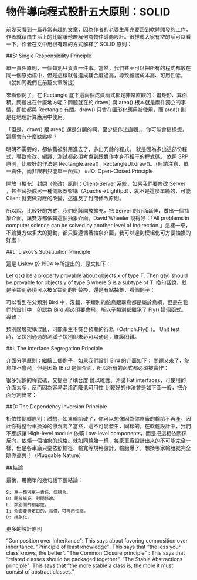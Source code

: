 # 物件導向程式設計五大原則：SOLID


前幾天看到一篇非常有趣的文章，因為作者的老婆生產完要回到軟體開發的工作，作者就藉由生活上的比喻讓他瞭解何謂物件導向設計。很推薦大家有空的話可以看一下，作者在文中用很有趣的方式解釋了 SOLID 原則：

##S: Single Responsibility Principle

單一責任原則，一個類別只負責一件事。當然，我們甚至可以把所有的程式都放在同一個原始檔中，但是這樣就會造成耦合度過高，導致維護成本高、可用性低。（就如同我們在前篇文章所提）

來看個例子，在 Rectangle 底下這兩個成員函式都是非常直觀的：畫矩形、算面積。問題出在什麼地方呢？問題就在於 draw() 與 area() 根本就是兩件獨立的事情，即使都與 Rectangle 有關。draw() 只會在圖形化應用被使用，而 area() 則是在地理計算應用中使用。



「但是，draw() 跟 area() 還是分開的啊，至少這作法直觀」，你可能會這樣想，這樣會有什麼缺點呢？

明明不需要的，卻依舊被引用進去了，多出冗餘的程式。
就是因為多出這部份程式，導致修改、編譯、測試都必須考慮到跟實作本身不相干的程式碼。
依照 SRP 原則，比較好的作法是 Rectangle.area() , RectangleUI.draw()。（但請注意，單一責任，而非限制只能單一函式）
##O: Open-Closed Principle

開放（擴充）封閉（修改）原則：Client-Server 系統，如果我們要修改 Server ，甚至替換成另一種伺服器架構（Apache->Lighttpd），就不是這麼單純的，可能 Client 就要做對應的改變，這違反了封閉修改原則。

所以說，比較好的方式，我們應該開放擴充，把 Server 的介面延伸，做出一個抽象介面，讓雙方都依賴這個抽象介面。David Wheeler 說得好：「All problems in computer science can be solved by another level of indirection.」這樣一來，不論雙方做多大的更動，都只要遵循著抽象介面，我可以達到模組化可方便抽換的好處！



##L: Liskov’s Substitution Principle

這是 Liskov 於 1994 年所提出的，原文如下：

Let q(x) be a property provable about objects x of type T. Then q(y) should be provable for objects y of type S where S is a subtype of T.
換句話說，就是子類別必須可以被父類別的所替換，還是有點抽象，看個例子：

可以看到在父類別 Bird 中，沒錯，子類別的鴕鳥跟翠鳥都是屬於鳥綱，但是在我們的設計中，卻認為 Bird 都必須要會飛，所以子類別都繼承了 Fly() 這個函式。導致：

類別階層架構混亂，可能產生不符合預期的行為（Ostrich.Fly() ）。
Unit test 時，父類別通過的測試子類別卻未必可以通過，維護困難。

##I: The Interface Segregation Principle

介面分隔原則：繼續上個例子，如果我們設計 Bird 的介面如下：
問題又來了，鴕鳥並不會飛，但是因為 IBird 是個介面，所以所有的函式都必須被實作：

很多冗餘的程式碼，又提高了耦合度
難以維護、測試
Fat interfaces，可使用的介面太多，反而因為容易混淆而降低可用性
比較好的作法會是如下圖一般，把介面分割出來：

##D: The Dependency Inversion Principle

相依性倒轉原則：試想，如果輪胎破了，你可以想像因為你原廠的輪胎不再產，因此你得整台車換掉的慘況嗎？當然，這不可能發生，同樣的，在軟體設計中，我們不應該讓 High-level module 依賴 Low-level components，而是把這相依關係反向，依賴一個抽象的規格。就如同輪胎一樣，每家車廠設計出來的不可能完全一樣，但是各車廠只要依照輪徑、輪寬等規格設計，輪胎爆了，想換哪家輪胎就完全隨你高興！（Pluggable Nature）



##結論

最後，用簡單的幾句話下個結論：
```
S: 單一類別單一責任、低耦合。
O: 開放擴充、封閉修改。
L: 類別間的相容性。
I: 介面要特定目的、易懂、可再用性高。
D: 抽象化。
```
更多的設計原則

“Composition over Inheritance": This says about favoring composition over inheritance.
“Principle of least knowledge": This says that “the less your class knows, the better".
“The Common Closure principle" : This says that “related classes should be packaged together".
“The Stable Abstractions principle": This says that “the more stable a class is, the more it must consist of abstract classes."
